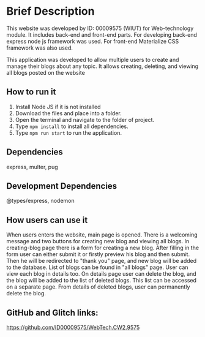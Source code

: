 # **Brief Description**
This website was developed by ID: 00009575 (WIUT) for Web-technology module.
It includes back-end and front-end parts. For developing back-end
express node js framework was used. For front-end Materialize CSS framework was also used.

This application was developed to allow multiple users to create and manage their blogs about any topic.
It allows creating, deleting, and viewing all blogs posted on the website

## How to run it
1. Install Node JS if it is not installed
2. Download the files and place into a folder.
3. Open the terminal and navigate to the folder of project.
4. Type `npm install` to install all dependencies.
5. Type `npm run start` to run the application. 

## Dependencies
express, multer, pug

## Development Dependencies
@types/express, nodemon

## How users can use it
When users enters the website, main page is opened. There is a welcoming message and two buttons for creating new blog and viewing all blogs.
In creating-blog page there is a form for creating a new blog. After filling in the form user can either submit it or firstly preview his blog and then submit.
Then he will be redirected to "thank you" page, and new blog will be added to the database.
List of blogs can be found in "all blogs" page. User can view each blog in details too. On details page user can delete the blog, and the blog will be added to the list of deleted blogs.
This list can be accessed on a separate page. From details of deleted blogs, user can permanently delete the blog. 
## GitHub and Glitch links:
https://github.com/ID00009575/WebTech.CW2.9575
